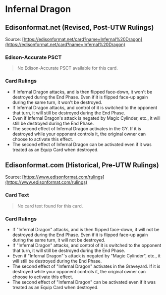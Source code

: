 # Infernal Dragon

## Edisonformat.net (Revised, Post-UTW Rulings)

Source: [https://edisonformat.net/card?name=Infernal%20Dragon](https://edisonformat.net/card?name=Infernal%20Dragon)

### Edison-Accurate PSCT

> No Edison-Accurate PSCT available for this card.

### Card Rulings

*   If Infernal Dragon attacks, and is then flipped face-down, it won't be destroyed during the End Phase. Even if it is flipped face-up again during the same turn, it won't be destroyed.
*   If Infernal Dragon attacks, and control of it is switched to the opponent that turn, it will still be destroyed during the End Phase.
*   Even if Infernal Dragon's attack is negated by Magic Cylinder, etc., it will still be destroyed during the End Phase.
*   The second effect of Infernal Dragon activates in the GY. If it is destroyed while your opponent controls it, the original owner can choose to activate this effect.
*   The second effect of Infernal Dragon can be activated even if it was treated as an Equip Card when destroyed.


## Edisonformat.com (Historical, Pre-UTW Rulings)

Source: [https://www.edisonformat.com/rulings](https://www.edisonformat.com/rulings)

### Card Text

> No card text found for this card.

### Card Rulings

*   If "Infernal Dragon" attacks, and is then flipped face-down, it will not be destroyed during the End Phase. Even if it is flipped face-up again during the same turn, it will not be destroyed.
*   If "Infernal Dragon" attacks, and control of it is switched to the opponent that turn, it will still be destroyed during the End Phase.
*   Even if "Infernal Dragon"'s attack is negated by "Magic Cylinder", etc., it will still be destroyed during the End Phase.
*   The second effect of "Infernal Dragon" activates in the Graveyard. If it is destroyed while your opponent controls it, the original owner can choose to activate this effect.
*   The second effect of "Infernal Dragon" can be activated even if it was treated as an Equip Card when destroyed.



